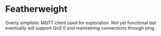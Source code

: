 # Featherweight

Overly simplistic MQTT client used for exploration. Not yet functional but eventually will support QoS 0 and maintaining connections through ping.

